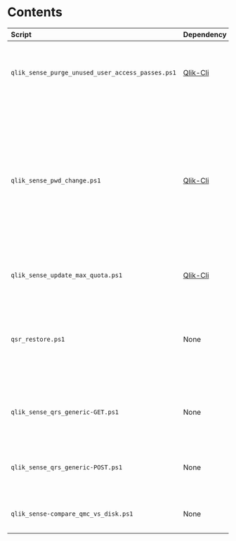 # Contents

| Script | Dependency | Description |
|:------ |:---------- |:----------- |
| `qlik_sense_purge_unused_user_access_passes.ps1` | [Qlik-Cli](https://github.com/ahaydon/Qlik-Cli) | Removes unused user access passes based on an inactivity threshold |
| `qlik_sense_pwd_change.ps1` | [Qlik-Cli](https://github.com/ahaydon/Qlik-Cli) | Changes the Qlik Sense service account password, both on the Windows level and on the monitor_app_* data connections present in Qlik Sense June 2017 onward (as of Qlik Sense April 2018) |
| `qlik_sense_update_max_quota.ps1` | [Qlik-Cli](https://github.com/ahaydon/Qlik-Cli) | Updates the AppQuota value for a Qlik Sense site |
| `qsr_restore.ps1` | None | Functional restoration of a Qlik Sense site from a .TAR backup (supports Qlik Sense June 2017 - September 2018) |
| `qlik_sense_qrs_generic-GET.ps1` | None | Example of how to make a GET RESTful QRS API call without dependencies |
| `qlik_sense_qrs_generic-POST.ps1` | None | Example of how to make a POST RESTful QRS API call without dependencies |
| `qlik_sense-compare_qmc_vs_disk.ps1` | None | Diffs the apps present in the QMC vs. the files on disk |
